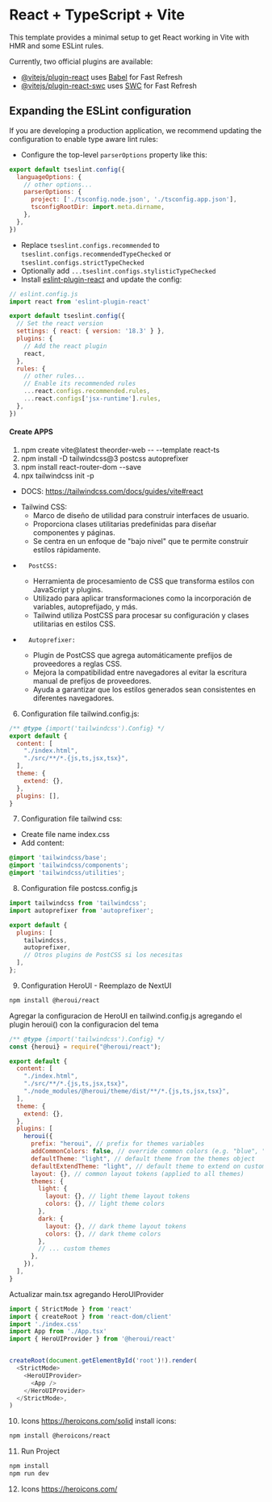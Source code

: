 # React + TypeScript + Vite

This template provides a minimal setup to get React working in Vite with HMR and some ESLint rules.

Currently, two official plugins are available:

- [@vitejs/plugin-react](https://github.com/vitejs/vite-plugin-react/blob/main/packages/plugin-react/README.md) uses [Babel](https://babeljs.io/) for Fast Refresh
- [@vitejs/plugin-react-swc](https://github.com/vitejs/vite-plugin-react-swc) uses [SWC](https://swc.rs/) for Fast Refresh

## Expanding the ESLint configuration

If you are developing a production application, we recommend updating the configuration to enable type aware lint rules:

- Configure the top-level `parserOptions` property like this:

```js
export default tseslint.config({
  languageOptions: {
    // other options...
    parserOptions: {
      project: ['./tsconfig.node.json', './tsconfig.app.json'],
      tsconfigRootDir: import.meta.dirname,
    },
  },
})
```

- Replace `tseslint.configs.recommended` to `tseslint.configs.recommendedTypeChecked` or `tseslint.configs.strictTypeChecked`
- Optionally add `...tseslint.configs.stylisticTypeChecked`
- Install [eslint-plugin-react](https://github.com/jsx-eslint/eslint-plugin-react) and update the config:

```js
// eslint.config.js
import react from 'eslint-plugin-react'

export default tseslint.config({
  // Set the react version
  settings: { react: { version: '18.3' } },
  plugins: {
    // Add the react plugin
    react,
  },
  rules: {
    // other rules...
    // Enable its recommended rules
    ...react.configs.recommended.rules,
    ...react.configs['jsx-runtime'].rules,
  },
})
```


#### Create APPS
1. npm create vite@latest theorder-web -- --template react-ts
2. npm install -D tailwindcss@3 postcss autoprefixer
3. npm install react-router-dom  --save
5. npx tailwindcss init -p
- DOCS:  https://tailwindcss.com/docs/guides/vite#react
* 	Tailwind CSS:
    * Marco de diseño de utilidad para construir interfaces de usuario.
    * Proporciona clases utilitarias predefinidas para diseñar componentes y páginas.
    * Se centra en un enfoque de "bajo nivel" que te permite construir estilos rápidamente.
* 		PostCSS:
    * Herramienta de procesamiento de CSS que transforma estilos con JavaScript y plugins.
    * Utilizado para aplicar transformaciones como la incorporación de variables, autoprefijado, y más.
    * Tailwind utiliza PostCSS para procesar su configuración y clases utilitarias en estilos CSS.
* 		Autoprefixer:
    * Plugin de PostCSS que agrega automáticamente prefijos de proveedores a reglas CSS.
    * Mejora la compatibilidad entre navegadores al evitar la escritura manual de prefijos de proveedores.
    * Ayuda a garantizar que los estilos generados sean consistentes en diferentes navegadores.

6. Configuration file tailwind.config.js: 
```js
/** @type {import('tailwindcss').Config} */
export default {
  content: [
    "./index.html",
    "./src/**/*.{js,ts,jsx,tsx}",
  ],
  theme: {
    extend: {},
  },
  plugins: [],
} 
```

7. Configuration file tailwind css:
- Create file name index.css
- Add content:

```css
@import 'tailwindcss/base';
@import 'tailwindcss/components';
@import 'tailwindcss/utilities';
```

8. Configuration file postcss.config.js
```js
import tailwindcss from 'tailwindcss';
import autoprefixer from 'autoprefixer';

export default {
  plugins: [
    tailwindcss,
    autoprefixer,
    // Otros plugins de PostCSS si los necesitas
  ],
};
```

9. Configuration HeroUI - Reemplazo de NextUI
```bash
npm install @heroui/react    
```
Agregar la configuracion de HeroUI en tailwind.config.js agregando el plugin heroui() con la configuracion del tema

```js
/** @type {import('tailwindcss').Config} */
const {heroui} = require("@heroui/react");

export default {
  content: [
    "./index.html",
    "./src/**/*.{js,ts,jsx,tsx}",
    "./node_modules/@heroui/theme/dist/**/*.{js,ts,jsx,tsx}",
  ],
  theme: {
    extend: {},
  },
  plugins: [
    heroui({
      prefix: "heroui", // prefix for themes variables
      addCommonColors: false, // override common colors (e.g. "blue", "green", "pink").
      defaultTheme: "light", // default theme from the themes object
      defaultExtendTheme: "light", // default theme to extend on custom themes
      layout: {}, // common layout tokens (applied to all themes)
      themes: {
        light: {
          layout: {}, // light theme layout tokens
          colors: {}, // light theme colors
        },
        dark: {
          layout: {}, // dark theme layout tokens
          colors: {}, // dark theme colors
        },
        // ... custom themes
      },
    }),
  ],
}
```

Actualizar main.tsx agregando HeroUIProvider
```js
import { StrictMode } from 'react'
import { createRoot } from 'react-dom/client'
import './index.css'
import App from './App.tsx'
import { HeroUIProvider } from '@heroui/react'


createRoot(document.getElementById('root')!).render(
  <StrictMode>
    <HeroUIProvider>
      <App />
    </HeroUIProvider>
  </StrictMode>,
)
```

10. Icons
https://heroicons.com/solid
install icons:
```bash
npm install @heroicons/react
```

 
11. Run Project
```bash
npm install
npm run dev
```

12. Icons
https://heroicons.com/
